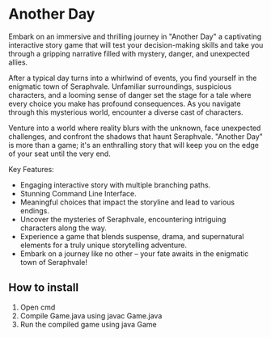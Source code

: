 # Another Day
Embark on an immersive and thrilling journey in "Another Day" a captivating interactive story game that will test your decision-making skills and take you through a gripping narrative filled with mystery, danger, and unexpected allies.

After a typical day turns into a whirlwind of events, you find yourself in the enigmatic town of Seraphvale. Unfamiliar surroundings, suspicious characters, and a looming sense of danger set the stage for a tale where every choice you make has profound consequences. As you navigate through this mysterious world, encounter a diverse cast of characters.

Venture into a world where reality blurs with the unknown, face unexpected challenges, and confront the shadows that haunt Seraphvale. "Another Day" is more than a game; it's an enthralling story that will keep you on the edge of your seat until the very end.

Key Features:
<ul>
  <li>Engaging interactive story with multiple branching paths.</li>
  <li>Stunning Command Line Interface.</li>
  <li>Meaningful choices that impact the storyline and lead to various endings.</li>
  <li>Uncover the mysteries of Seraphvale, encountering intriguing characters along the way.</li>
  <li>Experience a game that blends suspense, drama, and supernatural elements for a truly unique storytelling adventure.</li>
  <li>Embark on a journey like no other – your fate awaits in the enigmatic town of Seraphvale!</li>
</ul>

## How to install
1. Open cmd
2. Compile Game.java using javac Game.java
3. Run the compiled game using java Game
